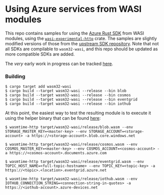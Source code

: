 # Using Azure services from WASI modules

This repo contains samples for using the [Azure Rust SDK][rust-sdk] from WASI
modules, using the [`wasi-experimental-http`][wasi-experimental-http] crate. The
samples are slightly modified versions of those from the [upstream SDK
repository][rust-sdk]. Note that not all SDKs are compilable to `wasm32-wasi`,
and this repo should be updated as more compatible SDKs are added.

The _very_ early work in progress can be tracked [here][fork].

### Building

```
$ cargo target add wasm32-wasi
$ cargo build --target wasm32-wasi --release --bin blob
$ cargo build --target wasm32-wasi --release --bin cosmos
$ cargo build --target wasm32-wasi --release --bin eventgrid
$ cargo build --target wasm32-wasi --release --bin iothub
```

At this point, the easiest way to test the resulting module is to execute it
using the helper binary that can be found [here][bin]:

```
$ wasmtime-http target/wasm32-wasi/release/blob.wasm --env STORAGE_MASTER_KEY=<master-key> --env STORAGE_ACCOUNT=<storage-account> -a https://<storage-account>.blob.core.windows.net

$ wasmtime-http target/wasm32-wasi/release/cosmos.wasm --env COSMOS_MASTER_KEY=<master-key> --env COSMOS_ACCOUNT=<cosmos-account> -a https://<cosmos-account>.documents.azure.com

$ wasmtime-http target/wasm32-wasi/release/eventgrid.wasm --env TOPIC_HOST_NAME=<full-topic-hostname> --env TOPIC_KEY=<topic-key> -a https://<topic>.<location>.eventgrid.azure.net

$ wasmtime-http target/wasm32-wasi/release/iothub.wasm --env IOTHUB_CONNECTION_STRING=<connection-string-in-quotes> -a https://<iothub-account>.azure-devices.net
```

[rust-sdk]: https://github.com/Azure/azure-sdk-for-rust
[wasi-experimental-http]: https://github.com/deislabs/wasi-experimental-http/
[bin]: https://github.com/deislabs/wasi-experimental-http/pull/57
[fork]:
  https://github.com/radu-matei/azure-sdk-for-rust/tree/enable-wasi-experimental-http
